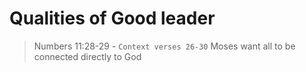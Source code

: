 # Qualities of Good leader

> Numbers 11:28-29 - `Context verses 26-30` Moses want all to be connected directly to God